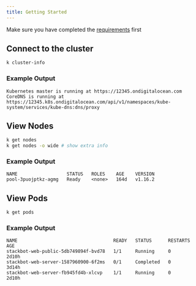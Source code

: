 ```yaml
---
title: Getting Started
---
```


Make sure you have completed the [requirements](requirements.md) first

## Connect to the cluster

```bash
k cluster-info
```

### Example Output

```
Kubernetes master is running at https://12345.ondigitalocean.com
CoreDNS is running at https://12345.k8s.ondigitalocean.com/api/v1/namespaces/kube-system/services/kube-dns:dns/proxy

```

## View Nodes

```bash
k get nodes
k get nodes -o wide # show extra info
```

### Example Output

```
NAME                  STATUS   ROLES    AGE    VERSION
pool-3puojptkz-agmg   Ready    <none>   164d   v1.16.2
```

## View Pods

```bash
k get pods
```

### Example Output

```
NAME                                   READY   STATUS      RESTARTS   AGE
stackbot-web-public-5db749894f-bvd78   1/1     Running     0          2d10h
stackbot-web-server-1587960900-6f2ms   0/1     Completed   0          3d14h
stackbot-web-server-fb945fd4b-xlcvp    1/1     Running     0          2d10h
```

